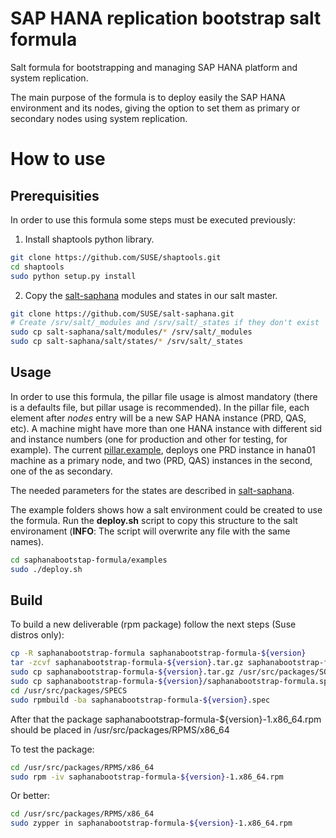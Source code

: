 # SAP HANA replication bootstrap salt formula

Salt formula for bootstrapping and managing SAP HANA platform and system
replication.

The main purpose of the formula is to deploy easily the SAP HANA environment and
its nodes, giving the option to set them as primary or secondary nodes using
system replication.

# How to use

## Prerequisities

In order to use this formula some steps must be executed previously:

1. Install shaptools python library.

```bash
git clone https://github.com/SUSE/shaptools.git
cd shaptools
sudo python setup.py install
```

2. Copy the [salt-saphana](https://github.com/SUSE/salt-saphana) modules and states in our salt master.

```bash
git clone https://github.com/SUSE/salt-saphana.git
# Create /srv/salt/_modules and /srv/salt/_states if they don't exist
sudo cp salt-saphana/salt/modules/* /srv/salt/_modules
sudo cp salt-saphana/salt/states/* /srv/salt/_states
```

## Usage
In order to use this formula, the pillar file usage is almost mandatory (there
is a defaults file, but pillar usage is recommended).
In the pillar file, each element after *nodes* entry will be a new SAP HANA
instance (PRD, QAS, etc). A machine might have more than one HANA instance with
different sid and instance numbers (one for production and other for testing,
for example). The current [pillar.example](pillar.example), deploys one PRD
instance in hana01 machine as a primary node, and two (PRD, QAS) instances in
the second, one of the as secondary.

The needed parameters for the states are described in [salt-saphana](https://github.com/SUSE/salt-saphana).

The example folders shows how a salt environment could be created to use the formula.
Run the **deploy.sh** script to copy this structure to the salt environament (**INFO**:
The script will overwrite any file with the same names).

```bash
cd saphanabootstap-formula/examples
sudo ./deploy.sh
```

## Build
To build a new deliverable (rpm package) follow the next steps (Suse distros only):

```bash
cp -R saphanabootstrap-formula saphanabootstrap-formula-${version}
tar -zcvf saphanabootstrap-formula-${version}.tar.gz saphanabootstrap-formula-${version}
sudo cp saphanabootstrap-formula-${version}.tar.gz /usr/src/packages/SOURCES
sudo cp saphanabootstrap-formula-${version}/saphanabootstrap-formula.spec /usr/src/packages/SPECS/saphanabootstrap-formula-${version}.spec
cd /usr/src/packages/SPECS
sudo rpmbuild -ba saphanabootstrap-formula-${version}.spec
```
After that the package saphanabootstrap-formula-${version}-1.x86_64.rpm should
be placed in /usr/src/packages/RPMS/x86_64


To test the package:
```bash
cd /usr/src/packages/RPMS/x86_64
sudo rpm -iv saphanabootstrap-formula-${version}-1.x86_64.rpm
```

Or better:
```bash
cd /usr/src/packages/RPMS/x86_64
sudo zypper in saphanabootstrap-formula-${version}-1.x86_64.rpm
```
